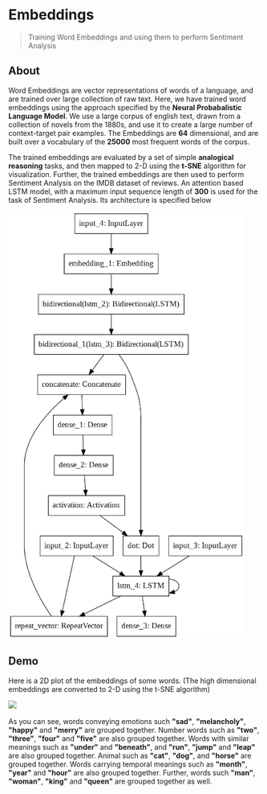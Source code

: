 # Embeddings
> Training Word Embeddings and using them to perform Sentiment Analysis

## About
Word Embeddings are vector representations of words of a language, and are trained over large collection of raw text.
Here, we have trained word embeddings using the approach specified by the <b>Neural Probabalistic Language Model</b>. 
We use a large corpus of english text, drawn from a collection of novels from the 1880s, and use it to create a large number of context-target pair examples.
The Embeddings are <b>64</b> dimensional, and are built over a vocabulary of the <b>25000</b> most frequent words of the corpus.

The trained embeddings are evaluated by a set of simple <b>analogical reasoning</b> tasks, and then mapped to 2-D using the <b>t-SNE</b> algorithm for visualization.
Further, the trained embeddings are then used to perform Sentiment Analysis on the IMDB dataset of reviews. An attention based LSTM model, with a maximum input sequence length of <b>300</b> is used for the task of Sentiment Analysis. Its architecture is specified below

![](assets/attention_model.png)


## Demo


Here is a 2D plot of the embeddings of some words. (The high dimensional embeddings are converted to 2-D using the t-SNE algorithm)


![](assets/embeddings.png)


As you can see, words conveying emotions such <b>"sad"</b>, <b>"melancholy"</b>, <b>"happy"</b> and <b>"merry"</b> are grouped together.
Number words such as <b>"two"</b>, <b>"three"</b>, <b>"four"</b> and <b>"five"</b> are also grouped together.
Words with similar meanings such as <b>"under"</b> and <b>"beneath"</b>, and <b>"run"</b>, <b>"jump"</b> and <b>"leap"</b> are also grouped together.
Animal such as <b>"cat"</b>, <b>"dog"</b>, and <b>"horse"</b> are grouped together.
Words carrying temporal meanings such as <b>"month"</b>, <b>"year"</b> and <b>"hour"</b> are also grouped together.
Further, words such <b>"man"</b>, <b>"woman"</b>, <b>"king"</b> and <b>"queen"</b> are grouped together as well.


